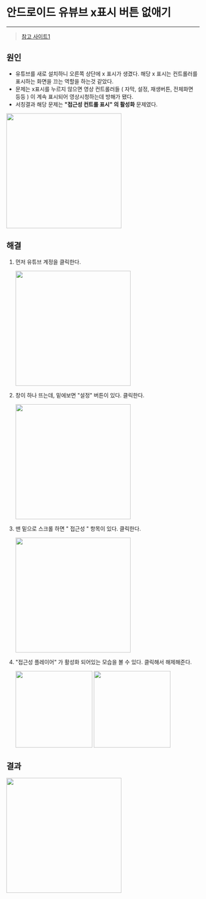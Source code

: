 # 안드로이드 유뷰브 x표시 버튼 없애기

---

>[참고 사이트1](https://gooditstory.tistory.com/52)



## 원인 

- 유튜브를 새로 설치하니 오른쪽 상단에 x 표시가 생겼다. 해당 x 표시는 컨트롤러를 표시하는 화면을 끄는 역할을 하는것 같았다. 
- 문제는 x표시를 누르지 않으면 영상 컨트롤러들 ( 자막, 설정, 재생버튼, 전체화면 등등 ) 이 계속 표시되어 영상시청하는데 방해가 됐다. 
- 서칭결과 해당 문제는 **"접근성 컨트롤 표시" 의 활성화** 문제였다. 

<img src="./images/유뷰브x표시1.jpg" width="300">

## 해결

1. 먼저 유튜브 계정을 클릭한다. 

   <img src="./images/유뷰브x표시2.jpg" width="300">

2. 창이 하나 뜨는데, 밑에보면 "설정" 버튼이 있다. 클릭한다. 

   <img src="./images/유뷰브x표시3.jpg" width="300">

3. 맨 밑으로 스크롤 하면 " 접근성 " 항목이 있다. 클릭한다.

   <img src="./images/유뷰브x표시4.jpg" width="300" >

4. "접근성 플레이어" 가 활성화 되어있는 모습을 볼 수 있다.  클릭해서 해제해준다. 

   <img src="./images/유뷰브x표시5.jpg" width="200"> <img src="./images/유뷰브x표시6.jpg" width="200">



## 결과

<img src="./images/유뷰브x표시7.jpg" width="300">

